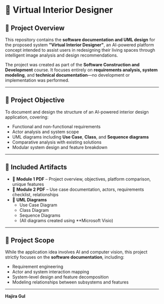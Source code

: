 # 📄 Virtual Interior Designer 

## 🧾 Project Overview
This repository contains the **software documentation and UML design** for the proposed system **"Virtual Interior Designer"**, an AI-powered platform concept intended to assist users in redesigning their living spaces through intelligent image analysis and design recommendations.

The project was created as part of the **Software Construction and Development** course. It focuses entirely on **requirements analysis, system modeling**, and **technical documentation**—no development or implementation was performed.

---

## 🎯 Project Objective
To document and design the structure of an AI-powered interior design application, covering:
- Functional and non-functional requirements
- Actor analysis and system scope
- UML diagrams including **Use Case**, **Class**, and **Sequence diagrams**
- Comparative analysis with existing solutions
- Modular system design and feature breakdown

---

## 📑 Included Artifacts
- 📘 **Module 1 PDF** – Project overview, objectives, platform comparison, unique features  
- 📗 **Module 2 PDF** – Use case documentation, actors, requirements checklist, relationships  
- 📂 **UML Diagrams** 
  - Use Case Diagram 
  - Class Diagram 
  - Sequence Diagrams
  - (All diagrams created using **Microsoft Visio)

---

## 📌 Project Scope
While the application idea involves AI and computer vision, this project strictly focuses on the **software documentation**, including:
- Requirement engineering
- Actor and system interaction mapping
- System-level design and feature decomposition
- Modeling relationships between subsystems and features

---

**Hajira Gul**  

